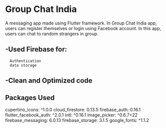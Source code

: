 # Group Chat India

A messaging app made using Flutter framework. In Group Chat India app, users can register themselves or login using Facebook account. In this app, users can chat to random strangers in group. 

## -Used Firebase for: 
      Authentication
      data storage
## -Clean and Optimized code

## Packages Used
  cupertino_icons: ^1.0.0
  cloud_firestore: 0.13.5
  firebase_auth: 0.16.1
  flutter_facebook_auth: ^2.0.1
  intl: ^0.16.1
  image_picker: ^0.6.7+22
  firebase_messaging: 6.0.13
  firebase_storage: 3.1.5
  google_fonts: ^1.1.2
  
  
